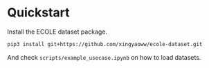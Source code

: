 # Quickstart

Install the ECOLE dataset package.

```bash
pip3 install git+https://github.com/xingyaoww/ecole-dataset.git
```

And check `scripts/example_usecase.ipynb` on how to load datasets.
